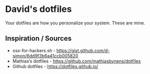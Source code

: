 # David's dotfiles

Your dotfiles are how you personalize your system. These are mine.

## Inspiration / Sources

- osx-for-hackers.sh - https://gist.github.com/d-simon/6dd9f3b6a41ccb005820
- Mathias’s dotfiles - https://github.com/mathiasbynens/dotfiles
- Github dotfiles - https://dotfiles.github.io/
